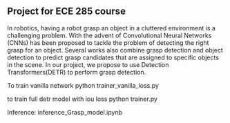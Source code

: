 ## Project for ECE 285 course

In robotics, having a robot grasp an object in a cluttered environment is a challenging problem. With the advent of Convolutional Neural Networks (CNNs) has been proposed to tackle the problem of detecting the right grasp for an object. Several works also combine grasp detection and object detection to predict grasp candidates that are assigned to specific objects in the scene. In our project, we propose to use Detection Transformers(DETR) to perform grasp detection.

To train vanilla network
python trainer_vanilla_loss.py

to train full detr model with iou loss
python trainer.py

Inference:
inference_Grasp_model.ipynb
